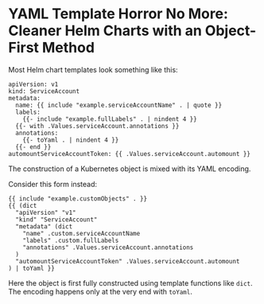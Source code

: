 # YAML Template Horror No More: Cleaner Helm Charts with an Object-First Method

Most Helm chart templates look something like this:

```
apiVersion: v1
kind: ServiceAccount
metadata:
  name: {{ include "example.serviceAccountName" . | quote }}
  labels:
    {{- include "example.fullLabels" . | nindent 4 }}
  {{- with .Values.serviceAccount.annotations }}
  annotations:
    {{- toYaml . | nindent 4 }}
  {{- end }}
automountServiceAccountToken: {{ .Values.serviceAccount.automount }}
```

The construction of a Kubernetes object is mixed with its YAML encoding.

Consider this form instead:

```
{{ include "example.customObjects" . }}
{{ (dict
  "apiVersion" "v1"
  "kind" "ServiceAccount"
  "metadata" (dict
    "name" .custom.serviceAccountName
    "labels" .custom.fullLabels
    "annotations" .Values.serviceAccount.annotations
  )
  "automountServiceAccountToken" .Values.serviceAccount.automount
) | toYaml }}
```

Here the object is first fully constructed using template functions like `dict`.
The encoding happens only at the very end with `toYaml`.
